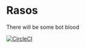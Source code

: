 # Rasos
There will be some bot blood

[![CircleCI](https://circleci.com/gh/asos-team/rasos.svg?style=shield)](https://circleci.com/gh/asos-team/rasos)
